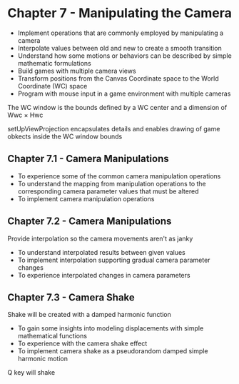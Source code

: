 # Chapter 7 - Manipulating the Camera

* Implement operations that are commonly employed by manipulating a camera
* Interpolate values between old and new to create a smooth transition
* Understand how some motions or behaviors can be described by simple mathematic formulations
* Build games with multiple camera views
* Transform positions from the Canvas Coordinate space to the World Coordinate (WC) space
* Program with mouse input in a game environment with multiple cameras

The WC window is the bounds defined by a WC center and a dimension of Wwc × Hwc

setUpViewProjection encapsulates details and enables drawing of game obkects inside the WC window bounds

## Chapter 7.1 - Camera Manipulations

* To experience some of the common camera manipulation operations
* To understand the mapping from manipulation operations to the corresponding camera parameter values that must be altered
* To implement camera manipulation operations

## Chapter 7.2 - Camera Manipulations

Provide interpolation so the camera movements aren't as janky

* To understand interpolated results between given values
* To implement interpolation supporting gradual camera parameter changes
* To experience interpolated changes in camera parameters

## Chapter 7.3 - Camera Shake

Shake will be created with a damped harmonic function

* To gain some insights into modeling displacements with simple mathematical functions
* To experience with the camera shake effect
* To implement camera shake as a pseudorandom damped simple harmonic motion

Q key will shake


